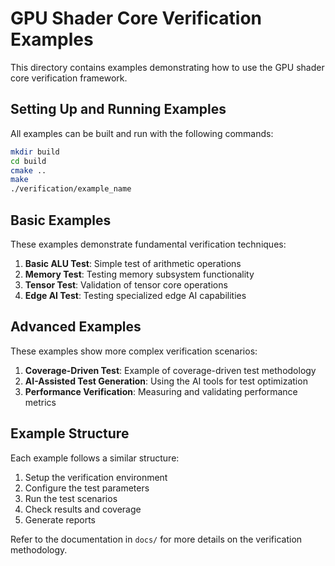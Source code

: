 # GPU Shader Core Verification Examples

This directory contains examples demonstrating how to use the GPU shader core verification framework.

## Setting Up and Running Examples

All examples can be built and run with the following commands:

```bash
mkdir build
cd build
cmake ..
make
./verification/example_name
```

## Basic Examples

These examples demonstrate fundamental verification techniques:

1. **Basic ALU Test**: Simple test of arithmetic operations
2. **Memory Test**: Testing memory subsystem functionality
3. **Tensor Test**: Validation of tensor core operations
4. **Edge AI Test**: Testing specialized edge AI capabilities

## Advanced Examples

These examples show more complex verification scenarios:

1. **Coverage-Driven Test**: Example of coverage-driven test methodology
2. **AI-Assisted Test Generation**: Using the AI tools for test optimization
3. **Performance Verification**: Measuring and validating performance metrics

## Example Structure

Each example follows a similar structure:

1. Setup the verification environment
2. Configure the test parameters
3. Run the test scenarios
4. Check results and coverage
5. Generate reports

Refer to the documentation in `docs/` for more details on the verification methodology.